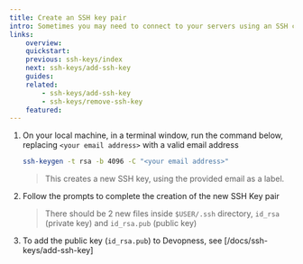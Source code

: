 ```yaml
---
title: Create an SSH key pair
intro: Sometimes you may need to connect to your servers using an SSH client to run terminal commands on your remote server. An SSH public key is used for secure authentication when you use an SSH client to connect to a server managed by Devopness. When you connect, you must provide the private key that matches the public key added to the remote server. Create an SSH private/public key pair to securely authenticate your server access on the new device. Several tools exist to generate SSH public/private key pairs. The following steps show how to generate an SSH key pair on UNIX and UNIX-like platforms.
links:
    overview:
    quickstart:
    previous: ssh-keys/index
    next: ssh-keys/add-ssh-key
    guides:
    related:
        - ssh-keys/add-ssh-key
        - ssh-keys/remove-ssh-key
    featured:
---
```


1. On your local machine, in a terminal window, run the command below, replacing `<your email address>` with a valid email address
    ```bash
    ssh-keygen -t rsa -b 4096 -C "<your email address>"
    ```
    > This creates a new SSH key, using the provided email as a label.
1. Follow the prompts to complete the creation of the new SSH Key pair
    > There should be 2 new files inside `$USER/.ssh` directory, `id_rsa` (private key) and `id_rsa.pub` (public key)
1. To add the public key (`id_rsa.pub`) to Devopness, see [/docs/ssh-keys/add-ssh-key]
